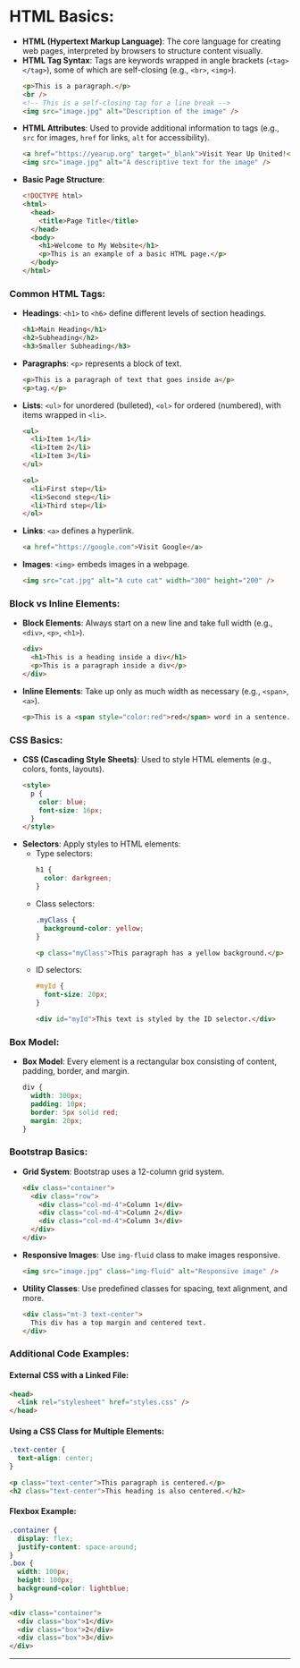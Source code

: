 # HTML Basics:

- **HTML (Hypertext Markup Language)**: The core language for creating web pages, interpreted by browsers to structure content visually.
- **HTML Tag Syntax**: Tags are keywords wrapped in angle brackets (`<tag></tag>`), some of which are self-closing (e.g., `<br>`, `<img>`).
  ```html
  <p>This is a paragraph.</p>
  <br />
  <!-- This is a self-closing tag for a line break -->
  <img src="image.jpg" alt="Description of the image" />
  ```
- **HTML Attributes**: Used to provide additional information to tags (e.g., `src` for images, `href` for links, `alt` for accessibility).
  ```html
  <a href="https://yearup.org" target="_blank">Visit Year Up United!</a>
  <img src="image.jpg" alt="A descriptive text for the image" />
  ```
- **Basic Page Structure**:
  ```html
  <!DOCTYPE html>
  <html>
    <head>
      <title>Page Title</title>
    </head>
    <body>
      <h1>Welcome to My Website</h1>
      <p>This is an example of a basic HTML page.</p>
    </body>
  </html>
  ```

### Common HTML Tags:

- **Headings**: `<h1>` to `<h6>` define different levels of section headings.
  ```html
  <h1>Main Heading</h1>
  <h2>Subheading</h2>
  <h3>Smaller Subheading</h3>
  ```
- **Paragraphs**: `<p>` represents a block of text.
  ```html
  <p>This is a paragraph of text that goes inside a</p>
  <p>tag.</p>
  ```
- **Lists**: `<ul>` for unordered (bulleted), `<ol>` for ordered (numbered), with items wrapped in `<li>`.

  ```html
  <ul>
    <li>Item 1</li>
    <li>Item 2</li>
    <li>Item 3</li>
  </ul>

  <ol>
    <li>First step</li>
    <li>Second step</li>
    <li>Third step</li>
  </ol>
  ```

- **Links**: `<a>` defines a hyperlink.
  ```html
  <a href="https://google.com">Visit Google</a>
  ```
- **Images**: `<img>` embeds images in a webpage.
  ```html
  <img src="cat.jpg" alt="A cute cat" width="300" height="200" />
  ```

### Block vs Inline Elements:

- **Block Elements**: Always start on a new line and take full width (e.g., `<div>`, `<p>`, `<h1>`).
  ```html
  <div>
    <h1>This is a heading inside a div</h1>
    <p>This is a paragraph inside a div</p>
  </div>
  ```
- **Inline Elements**: Take up only as much width as necessary (e.g., `<span>`, `<a>`).
  ```html
  <p>This is a <span style="color:red">red</span> word in a sentence.</p>
  ```

### CSS Basics:

- **CSS (Cascading Style Sheets)**: Used to style HTML elements (e.g., colors, fonts, layouts).
  ```html
  <style>
    p {
      color: blue;
      font-size: 16px;
    }
  </style>
  ```
- **Selectors**: Apply styles to HTML elements:
  - Type selectors:
    ```css
    h1 {
      color: darkgreen;
    }
    ```
  - Class selectors:
    ```css
    .myClass {
      background-color: yellow;
    }
    ```
    ```html
    <p class="myClass">This paragraph has a yellow background.</p>
    ```
  - ID selectors:
    ```css
    #myId {
      font-size: 20px;
    }
    ```
    ```html
    <div id="myId">This text is styled by the ID selector.</div>
    ```

### Box Model:

- **Box Model**: Every element is a rectangular box consisting of content, padding, border, and margin.
  ```css
  div {
    width: 300px;
    padding: 10px;
    border: 5px solid red;
    margin: 20px;
  }
  ```

### Bootstrap Basics:

- **Grid System**: Bootstrap uses a 12-column grid system.
  ```html
  <div class="container">
    <div class="row">
      <div class="col-md-4">Column 1</div>
      <div class="col-md-4">Column 2</div>
      <div class="col-md-4">Column 3</div>
    </div>
  </div>
  ```
- **Responsive Images**: Use `img-fluid` class to make images responsive.
  ```html
  <img src="image.jpg" class="img-fluid" alt="Responsive image" />
  ```
- **Utility Classes**: Use predefined classes for spacing, text alignment, and more.
  ```html
  <div class="mt-3 text-center">
    This div has a top margin and centered text.
  </div>
  ```

### Additional Code Examples:

#### External CSS with a Linked File:

```html
<head>
  <link rel="stylesheet" href="styles.css" />
</head>
```

#### Using a CSS Class for Multiple Elements:

```css
.text-center {
  text-align: center;
}
```

```html
<p class="text-center">This paragraph is centered.</p>
<h2 class="text-center">This heading is also centered.</h2>
```

#### Flexbox Example:

```css
.container {
  display: flex;
  justify-content: space-around;
}
.box {
  width: 100px;
  height: 100px;
  background-color: lightblue;
}
```

```html
<div class="container">
  <div class="box">1</div>
  <div class="box">2</div>
  <div class="box">3</div>
</div>
```

---
